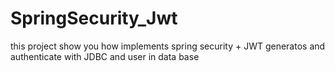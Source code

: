 # SpringSecurity_Jwt
this project show you how implements spring security + JWT generatos and authenticate with JDBC and user in data base
